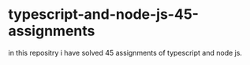 # typescript-and-node-js-45-assignments
in this repositry i have solved 45 assignments of typescript and node js.
